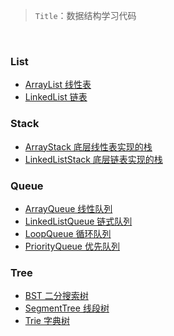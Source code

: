 


> `Title`：数据结构学习代码


<br/>



### List
- [ArrayList 线性表](https://github.com/wintig/DataStructure/blob/master/src/main/java/com/wintig/list/ArrayList.java)
- [LinkedList 链表](https://github.com/wintig/DataStructure/blob/master/src/main/java/com/wintig/list/LinkedList.java)


### Stack
- [ArrayStack 底层线性表实现的栈](https://github.com/wintig/DataStructure/blob/master/src/main/java/com/wintig/stack/ArrayStack.java)
- [LinkedListStack 底层链表实现的栈](https://github.com/wintig/DataStructure/blob/master/src/main/java/com/wintig/stack/LinkedListStack.java)

### Queue
- [ArrayQueue 线性队列](https://github.com/wintig/DataStructure/blob/master/src/main/java/com/wintig/queue/ArrayQueue.java)
- [LinkedListQueue 链式队列](https://github.com/wintig/DataStructure/blob/master/src/main/java/com/wintig/queue/LinkedListQueue.java)
- [LoopQueue 循环队列](https://github.com/wintig/DataStructure/blob/master/src/main/java/com/wintig/queue/LoopQueue.java)
- [PriorityQueue 优先队列](https://github.com/wintig/DataStructure/blob/master/src/main/java/com/wintig/queue/PriorityQueue.java)

### Tree

- [BST 二分搜索树](https://github.com/wintig/DataStructure/blob/master/src/main/java/com/wintig/tree/bst/BST.java)
- [SegmentTree 线段树](https://github.com/wintig/DataStructure/blob/master/src/main/java/com/wintig/tree/segment/SegmentTree.java)
- [Trie 字典树](https://github.com/wintig/DataStructure/blob/master/src/main/java/com/wintig/tree/trie/Trie.java)
